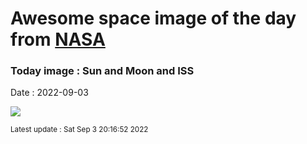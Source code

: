 
# Awesome space image of the day from [NASA](https://api.nasa.gov/)

### Today image : Sun and Moon and ISS

Date : 2022-09-03


![](https://apod.nasa.gov/apod/image/2209/Interval29seconds_Transit1200.jpg)

<small>Latest update : Sat Sep  3 20:16:52 2022</small>


